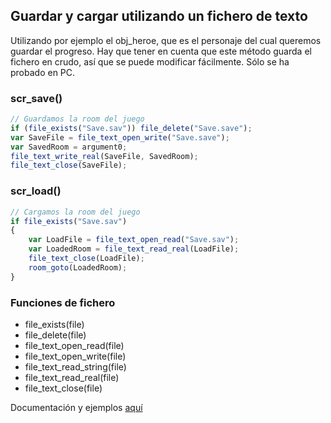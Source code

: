 ## Guardar y cargar utilizando un fichero de texto
Utilizando por ejemplo el obj_heroe, que es el personaje del cual queremos guardar el progreso. Hay que tener en cuenta que este método guarda el fichero en crudo, así que se puede modificar fácilmente. Sólo se ha probado en PC.

### scr_save()
```javascript
// Guardamos la room del juego
if (file_exists("Save.sav")) file_delete("Save.save");
var SaveFile = file_text_open_write("Save.save");
var SavedRoom = argument0;
file_text_write_real(SaveFile, SavedRoom);
file_text_close(SaveFile);
```

### scr_load()
```javascript
// Cargamos la room del juego
if file_exists("Save.sav")
{
	var LoadFile = file_text_open_read("Save.sav");
	var LoadedRoom = file_text_read_real(LoadFile);
	file_text_close(LoadFile);
	room_goto(LoadedRoom);
}
```

### Funciones de fichero
* file_exists(file)
* file_delete(file)
* file_text_open_read(file)
* file_text_open_write(file)
* file_text_read_string(file)
* file_text_read_real(file)
* file_text_close(file)

Documentación y ejemplos [aquí](http://docs.yoyogames.com/source/dadiospice/002_reference/file%20handling/files/index.html)